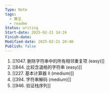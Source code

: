 ```yaml
---
Type: Note
tags:
  - 算法
  - readme
Status: writing
Start-date: 2025-02-21 14:24
Finish-date: 
Modified-date: 2025-02-21 20:48
Publish: false
---
```

1. [[1047. 删除字符串中的所有相邻重复项 (easy)]]
2. [[844. 比较含退格的字符串 (easy)]]
3. [[227. 基本计算器 II (medium)]]
4. [[394. 字符串解码 (medium)]]
5. [[946. 验证栈序列]]

